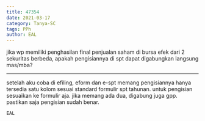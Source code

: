 ```yaml
---
title: 47354
date: 2021-03-17
category: Tanya-SC
tags: PPh
author: EAL
---
```


jika wp memiliki penghasilan final penjualan saham di bursa efek dari 2 sekuritas berbeda, apakah pengisiannya di spt dapat digabungkan langsung mas/mba?

---

setelah aku coba di efiling, eform dan e-spt memang pengisiannya hanya tersedia satu kolom sesuai standard formulir spt tahunan. untuk pengisian sesuaikan ke formulir aja. jika memang ada dua, digabung juga gpp. pastikan saja pengisian sudah benar.

`EAL`
